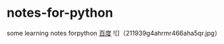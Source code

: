 # notes-for-python
some learning notes forpython
[百度](https://www.baidu.com)
![]（211939g4ahrmr466aha5qr.jpg）
